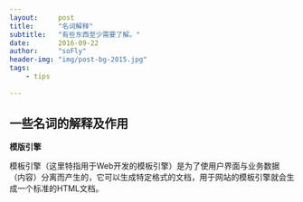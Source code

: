 ```yaml
---
layout:     post
title:      "名词解释"
subtitle:   "有些东西至少需要了解。"
date:       2016-09-22
author:     "soFly"
header-img: "img/post-bg-2015.jpg"
tags:
    - tips
   
---
```

## 一些名词的解释及作用

**模版引擎**

模板引擎（这里特指用于Web开发的模板引擎）是为了使用户界面与业务数据（内容）分离而产生的，它可以生成特定格式的文档，用于网站的模板引擎就会生成一个标准的HTML文档。